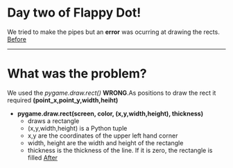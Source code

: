 # Day two of Flappy Dot!
We tried to make the pipes but an **error**  was ocurring at drawing the rects.
[Before](/imaes/problem.png)

<hr>

# What was the problem?

We used the *pygame.draw.rect()* __WRONG__.As positions to draw the rect it required **(point_x,point_y,width,heiht)**
* **pygame.draw.rect(screen, color, (x,y,width,height), thickness)**
  * draws a rectangle
  * (x,y,width,height) is a Python tuple
  * x,y are the coordinates of the upper left hand corner
  * width, height are the width and height of the rectangle
  * thickness is the thickness of the line. If it is zero, the rectangle is filled
[After](https://i.imgur.com/bqtvRKQ.png)
